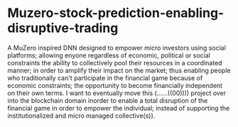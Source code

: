 # Muzero-stock-prediction-enabling-disruptive-trading
A MuZero inspired DNN designed to empower micro investors using social platforms; allowing enyone regardless of economic, political or social constraints the ability to collectively pool their resources in a coordinated manner; in order to amplify their impact on the market; thus enabling people who traditionally can't participate in the financial game because of economic constraints; the opportunity to become financially independent on their own terms.
I want to eventually move this (......((00)))) project over into the blockchain domain inorder to enable a total disruption of the financial game in order to empower the individual; instead of supporting the institutionalized and micro managed collective(s)).
